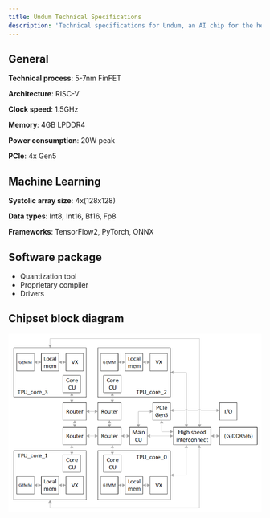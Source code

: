 ```yaml
---
title: Undum Technical Specifications
description: 'Technical specifications for Undum, an AI chip for the healthcare industry.'
---
```


## General

**Technical process**: 5-7nm FinFET

**Architecture**: RISC-V

**Clock speed**: 1.5GHz

**Memory**: 4GB LPDDR4

**Power consumption**: 20W peak

**PCIe**: 4x Gen5

## Machine Learning

**Systolic array size**: 4x(128x128)

**Data types**: Int8, Int16, Bf16, Fp8

**Frameworks**: TensorFlow2, PyTorch, ONNX

## Software package

- Quantization tool
- Proprietary compiler
- Drivers

## Chipset block diagram

![Chipset block diagram](/images/block-diagram.png)
